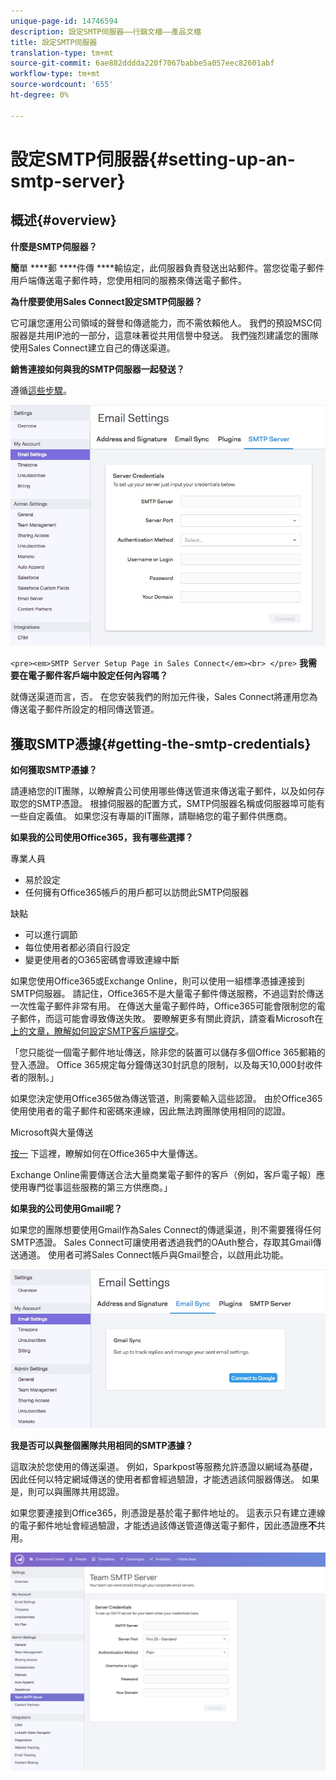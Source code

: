 ```yaml
---
unique-page-id: 14746594
description: 設定SMTP伺服器——行銷文檔——產品文檔
title: 設定SMTP伺服器
translation-type: tm+mt
source-git-commit: 6ae882dddda220f7067babbe5a057eec82601abf
workflow-type: tm+mt
source-wordcount: '655'
ht-degree: 0%

---
```



# 設定SMTP伺服器{#setting-up-an-smtp-server}

## 概述{#overview}

**什麼是SMTP伺服器？**

**簡**&#x200B;單 ****&#x200B;郵 ****&#x200B;件傳 ****&#x200B;輸協定，此伺服器負責發送出站郵件。當您從電子郵件用戶端傳送電子郵件時，您使用相同的服務來傳送電子郵件。

**為什麼要使用Sales Connect設定SMTP伺服器？**

它可讓您運用公司領域的聲譽和傳遞能力，而不需依賴他人。 我們的預設MSC伺服器是共用IP池的一部分，這意味著從共用信譽中發送。 我們強烈建議您的團隊使用Sales Connect建立自己的傳送渠道。

**銷售連接如何與我的SMTP伺服器一起發送？**

遵循[這些步驟](https://docs.marketo.com/x/ZgPh)。

![](assets/1.png)

`<pre><em>SMTP Server Setup Page in Sales Connect</em><br> </pre>` **我需要在電子郵件客戶端中設定任何內容嗎？**

就傳送渠道而言，否。 在您安裝我們的附加元件後，Sales Connect將運用您為傳送電子郵件所設定的相同傳送管道。

## 獲取SMTP憑據{#getting-the-smtp-credentials}

**如何獲取SMTP憑據？**

請連絡您的IT團隊，以瞭解貴公司使用哪些傳送管道來傳送電子郵件，以及如何存取您的SMTP憑證。 根據伺服器的配置方式，SMTP伺服器名稱或伺服器埠可能有一些自定義值。 如果您沒有專屬的IT團隊，請聯絡您的電子郵件供應商。

**如果我的公司使用Office365，我有哪些選擇？**

專業人員

* 易於設定
* 任何擁有Office365帳戶的用戶都可以訪問此SMTP伺服器

缺點

* 可以進行調節
* 每位使用者都必須自行設定
* 變更使用者的O365密碼會導致連線中斷

如果您使用Office365或Exchange Online，則可以使用一組標準憑據連接到SMTP伺服器。 請記住，Office365不是大量電子郵件傳送服務，不過這對於傳送一次性電子郵件非常有用。 在傳送大量電子郵件時，Office365可能會限制您的電子郵件，而這可能會導致傳送失敗。 要瞭解更多有關此資訊，請查看Microsoft在[上的文章，瞭解如何設定SMTP客戶端提交](https://support.office.com/en-us/article/how-to-set-up-a-multifunction-device-or-application-to-send-email-using-office-365-69f58e99-c550-4274-ad18-c805d654b4c4)。

「您只能從一個電子郵件地址傳送，除非您的裝置可以儲存多個Office 365郵箱的登入憑證。 Office 365規定每分鐘傳送30封訊息的限制，以及每天10,000封收件者的限制。」

如果您決定使用Office365做為傳送管道，則需要輸入這些認證。 由於Office365使用使用者的電子郵件和密碼來連線，因此無法跨團隊使用相同的認證。

Microsoft與大量傳送

[按一](https://technet.microsoft.com/en-us/library/exchange-online-limits.aspx#RecipientLimits) 下這裡，瞭解如何在Office365中大量傳送。

Exchange Online需要傳送合法大量商業電子郵件的客戶（例如，客戶電子報）應使用專門從事這些服務的第三方供應商。」

**如果我的公司使用Gmail呢？**

如果您的團隊想要使用Gmail作為Sales Connect的傳遞渠道，則不需要獲得任何SMTP憑證。 Sales Connect可讓使用者透過我們的OAuth整合，存取其Gmail傳送通道。 使用者可將Sales Connect帳戶與Gmail整合，以啟用此功能。

![](assets/2.png)

**我是否可以與整個團隊共用相同的SMTP憑據？**

這取決於您使用的傳送渠道。 例如，Sparkpost等服務允許憑證以網域為基礎，因此任何以特定網域傳送的使用者都會經過驗證，才能透過該伺服器傳送。 如果是，則可以與團隊共用認證。

如果您要連接到Office365，則憑證是基於電子郵件地址的。 這表示只有建立連線的電子郵件地址會經過驗證，才能透過該傳送管道傳送電子郵件，因此憑證應&#x200B;**不**&#x200B;共用。

![](assets/3.png)
